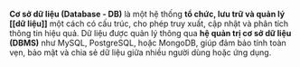**Cơ sở dữ liệu (Database - DB)** là một hệ thống **tổ chức, lưu trữ và quản lý [[dữ liệu]]** một cách có cấu trúc, cho phép truy xuất, cập nhật và phân tích thông tin hiệu quả. Dữ liệu được quản lý thông qua **hệ quản trị cơ sở dữ liệu (DBMS)** như MySQL, PostgreSQL, hoặc MongoDB, giúp đảm bảo tính toàn vẹn, bảo mật và chia sẻ dữ liệu giữa nhiều người dùng hoặc ứng dụng.